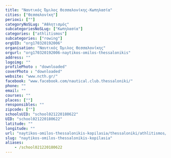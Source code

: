 ```yaml
---
title: "Ναυτικός Όμιλος Θεσσαλονίκης-Κωπηλασία"
cities: ["Θεσσαλονίκη"]
perioxi: [""]
categoryNoSLug: "Αθλητισμός"
subcategoriesNoSLug: ["Κωπηλασία"]
categories: ["athlitismos"]
subcategories: ["rowing"]
orgUID: "org170320192006"
organisation: "Ναυτικός Όμιλος Θεσσαλονίκης"
orgurl: "org170320192006-naytikos-omilos-thessalonikis"
address: ""
logoimg: ""
profilePhoto : "downloaded"
coverPhoto : "downloaded"
website: "www.ncth.gr/"
facebook: "www.facebook.com/nautical.club.thessaloniki/"
phone: ""
email: ""
courses: ""
places: [""]
rensponsibles: ""
zipcode: [""]
schoolsUID: "school021220180622"
UID: "school021220180622"
latitude: ""
longitude: ""
url: "naytikos-omilos-thessalonikis-kopilasia/thessaloniki/athlitismos/rowing"
slug: "naytikos-omilos-thessalonikis-kopilasia"
aliases:
    - /school021220180622
---
```





